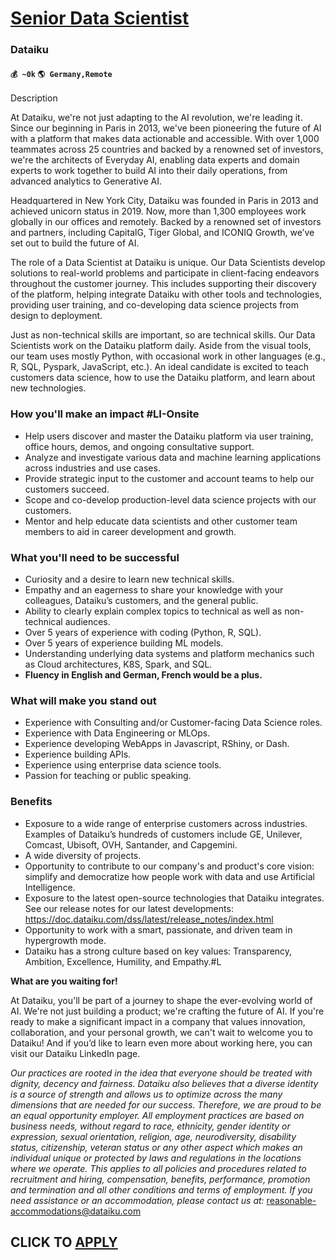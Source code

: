 # [Senior Data Scientist](https://www.remotewlb.com/apply/senior-data-scientist-83349)  
### Dataiku  
#### `💰 ~0k` `🌎 Germany,Remote`  

Description

At Dataiku, we're not just adapting to the AI revolution, we're leading it. Since our beginning in Paris in 2013, we've been pioneering the future of AI with a platform that makes data actionable and accessible. With over 1,000 teammates across 25 countries and backed by a renowned set of investors, we're the architects of Everyday AI, enabling data experts and domain experts to work together to build AI into their daily operations, from advanced analytics to Generative AI.

Headquartered in New York City, Dataiku was founded in Paris in 2013 and achieved unicorn status in 2019. Now, more than 1,300 employees work globally in our offices and remotely. Backed by a renowned set of investors and partners, including CapitalG, Tiger Global, and ICONIQ Growth, we’ve set out to build the future of AI.

The role of a Data Scientist at Dataiku is unique. Our Data Scientists develop solutions to real-world problems and participate in client-facing endeavors throughout the customer journey. This includes supporting their discovery of the platform, helping integrate Dataiku with other tools and technologies, providing user training, and co-developing data science projects from design to deployment.

Just as non-technical skills are important, so are technical skills. Our Data Scientists work on the Dataiku platform daily. Aside from the visual tools, our team uses mostly Python, with occasional work in other languages (e.g., R, SQL, Pyspark, JavaScript, etc.). An ideal candidate is excited to teach customers data science, how to use the Dataiku platform, and learn about new technologies.

### **How you'll make an impact #LI-Onsite**

  * Help users discover and master the Dataiku platform via user training, office hours, demos, and ongoing consultative support.
  * Analyze and investigate various data and machine learning applications across industries and use cases.
  * Provide strategic input to the customer and account teams to help our customers succeed.
  * Scope and co-develop production-level data science projects with our customers.
  * Mentor and help educate data scientists and other customer team members to aid in career development and growth.

### **What you'll need to be successful**

  * Curiosity and a desire to learn new technical skills.
  * Empathy and an eagerness to share your knowledge with your colleagues, Dataiku’s customers, and the general public.
  * Ability to clearly explain complex topics to technical as well as non-technical audiences.
  * Over 5 years of experience with coding (Python, R, SQL).
  * Over 5 years of experience building ML models. 
  * Understanding underlying data systems and platform mechanics such as Cloud architectures, K8S, Spark, and SQL.
  * **Fluency in English and German, French would be a plus.**

### **What will make you stand out**

  * Experience with Consulting and/or Customer-facing Data Science roles.
  * Experience with Data Engineering or MLOps.
  * Experience developing WebApps in Javascript, RShiny, or Dash.
  * Experience building APIs.
  * Experience using enterprise data science tools.
  * Passion for teaching or public speaking.

### **Benefits**

  * Exposure to a wide range of enterprise customers across industries. Examples of Dataiku’s hundreds of customers include GE, Unilever, Comcast, Ubisoft, OVH, Santander, and Capgemini. 
  * A wide diversity of projects.
  * Opportunity to contribute to our company's and product's core vision: simplify and democratize how people work with data and use Artificial Intelligence.
  * Exposure to the latest open-source technologies that Dataiku integrates. See our release notes for our latest developments: https://doc.dataiku.com/dss/latest/release_notes/index.html 
  * Opportunity to work with a smart, passionate, and driven team in hypergrowth mode.
  * Dataiku has a strong culture based on key values: Transparency, Ambition, Excellence, Humility, and Empathy.#L

**What are you waiting for!**

At Dataiku, you'll be part of a journey to shape the ever-evolving world of AI. We're not just building a product; we're crafting the future of AI. If you're ready to make a significant impact in a company that values innovation, collaboration, and your personal growth, we can't wait to welcome you to Dataiku! And if you’d like to learn even more about working here, you can visit our Dataiku LinkedIn page.

_Our practices are rooted in the idea that everyone should be treated with dignity, decency and fairness. Dataiku also believes that a diverse identity is a source of strength and allows us to optimize across the many dimensions that are needed for our success. Therefore, we are proud to be an equal opportunity employer. All employment practices are based on business needs, without regard to race, ethnicity, gender identity or expression, sexual orientation, religion, age, neurodiversity, disability status, citizenship, veteran status or any other aspect which makes an individual unique or protected by laws and regulations in the locations where we operate. This applies to all policies and procedures related to recruitment and hiring, compensation, benefits, performance, promotion and termination and all other conditions and terms of employment. If you need assistance or an accommodation, please contact us at:_ reasonable-accommodations@dataiku.com

  
## CLICK TO [APPLY](https://www.remotewlb.com/apply/senior-data-scientist-83349)

